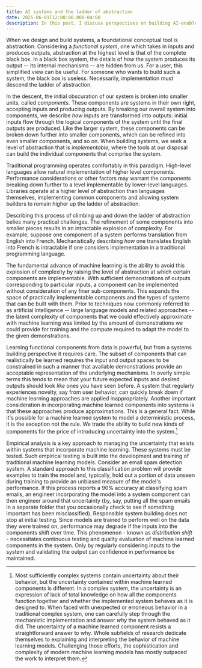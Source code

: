 ```yaml
---
title: AI systems and the ladder of abstraction
date: 2025-06-01T12:00:00.000-04:00
description: In this post, I discuss perspectives on building AI-enabled systems through the framing of abstraction.
---
```


When we design and build systems, a foundational conceptual tool is abstraction.
Considering a _functional system_, one which takes in inputs and produces
outputs, abstraction at the highest level is that of the complete black box. In
a black box system, the details of _how_ the system produces its output -- its
internal mechanisms -- are hidden from us. For a user, this simplified view can
be useful. For someone who wants to build such a system, the black box is useless.
Necessarily, implementation must descend the ladder of abstraction.

In the descent, the initial obscuration of our system is broken into smaller
units, called _components_. These components are systems in their own right,
accepting inputs and producing outputs. By breaking our overall system into
components, we describe _how_ inputs are transformed into outputs: initial
inputs flow through the logical components of the system until the final
outputs are produced. Like the larger system, these components can be broken
down further into smaller components, which can be refined into even smaller
components, and so on. When building systems, we seek a level of abstraction
that is _implementable_, where the tools at our disposal can build the 
individual components that comprise the system.

Traditional programming operates comfortably in this paradigm. High-level
languages allow natural implementation of higher level components. Performance
considerations or other factors may warrant the components breaking down further
to a level implementable by lower-level languages. Libraries operate at a higher
level of abstraction than languages themselves, implementing common components
and allowing system builders to remain higher up the ladder of abstraction.

Describing this process of climbing up and down the ladder of abstraction belies
many practical challenges. The refinement of some components into smaller 
pieces results in an intractable explosion of complexity. For example, suppose
one component of a system performs translation from English into French.
Mechanistically describing _how_ one translates English into French is
intractable if one considers implementation in a traditional programming
language.

The fundamental advance of machine learning is the ability to avoid this
explosion of complexity by raising the level of abstraction at which certain
components are implementable. With sufficient demonstrations of outputs
corresponding to particular inputs, a component can be implemented without
consideration of any finer sub-components. This expands the space of
practically implementable components and the types of systems that can be built
with them. Prior to techniques now commonly referred to as artificial
intelligence -- large language models and related approaches -- the latent
complexity of components that we could effectively approximate with machine
learning was limited by the amount of demonstrations we could provide for
training and the compute required to adapt the model to the given
demonstrations.

Learning functional components from data is powerful, but from a systems
building perspective it requires care. The subset of components that can
realistically be learned requires the input and output spaces to be constrained
in such a manner that available demonstrations provide an acceptable
representation of the underlying mechanisms. In overly simple terms this tends
to mean that your future expected inputs and desired outputs should look _like_
ones you have seen before. A system that regularly experiences novelty, say
from user behavior, can quickly break down if machine learning approaches are
applied inappropriately. Another important consideration in incorporating
machine learned components into systems is that these approaches produce
approximations. This is a general fact. While it's possible for a machine
learned system to model a deterministic process, it is the exception not the
rule. We trade the ability to build new kinds of components for the price of
introducing uncertainty into the system.[^1]

Empirical analysis is a key approach to managing the uncertainty that exists
within systems that incorporate machine learning. These systems must be tested.
Such empirical testing is built into the development and training of
traditional machine learning models. Consider an email spam detection system. A
standard approach to this classification problem will provide examples to train
the model and, typically, hold out a portion of data unseen during training to
provide an unbiased measure of the model's performance. If this process reports
a 90% accuracy at classifying spam emails, an engineer incorporating the model
into a system component can then engineer around that uncertainty (by, say,
putting all the spam emails in a separate folder that you occasionally check to
see if something important has been misclassified). Responsible system building
does not stop at initial testing. Since models are trained to perform well on
the data they were trained on, performance may degrade if the inputs into the
components shift over time. This phenomenon - known as _distribution shift_ -
necessitates continuous testing and quality evaluation of machine learned
components in the system. Only by regularly considering inputs to the system
and validating the output can confidence in performance be maintained.






[^1]: Most sufficiently complex systems contain uncertainty about their
    behavior, but the uncertainty contained within machine learned components
is different. In a complex system, the uncertainty is an expression of lack of
total knowledge on how all the components function together and whether the
implemented system behaves as it is designed to. When faced with unexpected or
erroneous behavior in a traditional complex system, one can carefully step
through the mechanistic implementation and answer _why_ the system behaved as
it did. The uncertainty of a machine learned component resists a
straightforward answer to why. Whole subfields of research dedicate themselves
to explaining and interpreting the behavior of machine learning models.
Challenging those efforts, the sophistication and complexity of modern machine
learning models has mostly outpaced the work to interpret them.
